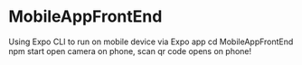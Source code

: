 # MobileAppFrontEnd

Using Expo CLI to run on mobile device via Expo app
cd MobileAppFrontEnd
npm start
open camera on phone, scan qr code
opens on phone!